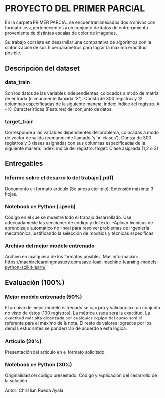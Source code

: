 # PROYECTO DEL PRIMER PARCIAL

En la carpeta PRIMER PARCIAL se encuentran anexados dos archivos con formato .csv, pertenecientes a un conjunto de datos de entrenamiento proveniente de distintas escalas de color de imágenes. 

Su trabajo consiste en desarrollar una comparativa de algoritmos con la sintonización de sus hiperparámetros para lograr la máxima exactitud posible.

## Descripción del dataset

### data_train
Son los datos de las variables independientes, colocados a modo de matriz de entrada (comunmente llamada 'X'). Consta de 300 registros y 12 columnas especificadas de la siguiente manera: 
index: índice del registro.
A - K: Características (Features) del conjunto de datos.

### target_train
Corresponde a las variables dependientes del problema, colocadas a modo de vector de salida (comunmente llamado 'y' o 'clases'). Consta de 300 registros y 3 clases asignadas con sus columnas especificadas de la siguiente manera:
index: índice del registro.
target: Clase asignada (1,2 o 3)

## Entregables

### Informe sobre el desarrollo del trabajo (.pdf)
Documento en formato artículo (Se anexa ejemplo). Extensión máxima: 3 hojas.
### Notebook de Python (.ipynb)
Código en el que se muestre todo el trabajo desarrollado. Use adecuadamente las secciones de código y de texto. 
-Aplicar técnicas de aprendizaje automático no lineal para resolver problemas de ingeniería mecatrónica, justificando la selección de modelos y técnicas específicas
### Archivo del mejor modelo entrenado
Archivo en cualquiera de los formatos posibles.
Más información: https://machinelearningmastery.com/save-load-machine-learning-models-python-scikit-learn/ 

## Evaluación (100%)
### Mejor modelo entrenado (50%)
El archivo de mejor modelo entrenado se cargará y validará con un conjunto no visto de datos (100 registros). La métrica usada será la exactitud. La exactitud más alta alcanzada por cualquier equipo del curso será el referente para el máximo de la nota. El resto de valores logrados por los demás estudiantes se ponderarán de acuerdo a esta lógica.

### Artículo (20%)
Presentación del artículo en el formato solicitado. 

### Notebook de Python (30%)
Originalidad del código presentado. Código y explicación del desarrollo de la solución.

Autor: Christian Rueda Ayala.
